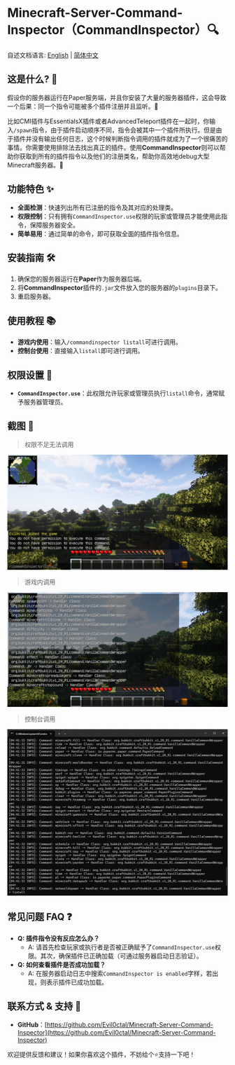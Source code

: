 # Minecraft-Server-Command-Inspector（CommandInspector）🔍

自述文档语言: [English](./README.md) | [简体中文](./README-CN.md)

## 这是什么? 🤔

假设你的服务器运行在Paper服务端，并且你安装了大量的服务器插件，这会导致一个后果：同一个指令可能被多个插件注册并且监听。🤹

比如CMI插件与EssentialsX插件或者AdvancedTeleport插件在一起时，你输入`/spawn`指令，由于插件启动顺序不同，指令会被其中一个插件所执行。但是由于插件并没有输出任何日志，这个时候判断指令调用的插件就成为了一个很痛苦的事情。你需要使用排除法去找出真正的插件。使用**CommandInspector**则可以帮助你获取到所有的插件指令以及他们的注册类名，帮助你高效地debug大型Minecraft服务器。🚀

## 功能特色 ✨

* **全面检测**：快速列出所有已注册的指令及其对应的处理类。
* **权限控制**：只有拥有`CommandInspector.use`权限的玩家或管理员才能使用此指令，保障服务器安全。
* **简单易用**：通过简单的命令，即可获取全面的插件指令信息。

## 安装指南 🛠️

1. 确保您的服务器运行在**Paper**作为服务器后端。
2. 将**CommandInspector**插件的`.jar`文件放入您的服务器的`plugins`目录下。
3. 重启服务器。

## 使用教程 📚

* **游戏内使用**：输入`/commandinspector listall`可进行调用。
* **控制台使用**：直接输入`listall`即可进行调用。

## 权限设置 🔐

* **`CommandInspector.use`**：此权限允许玩家或管理员执行`listall`命令，通常赋予服务器管理员。

## 截图 📸

> 权限不足无法调用

![](https://github.com/Evil0ctal/Minecraft-Server-Command-Inspector/blob/master/screenshot/2024-02-17_04-39-31.png?raw=true)

> 游戏内调用

![](https://github.com/Evil0ctal/Minecraft-Server-Command-Inspector/blob/master/screenshot/2024-02-17_04-40-55.png?raw=true)

> 控制台调用

![](https://github.com/Evil0ctal/Minecraft-Server-Command-Inspector/blob/master/screenshot/2024-02-17_04-42-00.png?raw=true)

## 常见问题 FAQ ❓

* **Q: 插件指令没有反应怎么办？**
  * A: 请首先检查玩家或执行者是否被正确赋予了`CommandInspector.use`权限。其次，确保插件已正确加载（可通过服务器启动日志验证）。
* **Q: 如何查看插件是否成功加载？**
  * A: 在服务器启动日志中搜索`CommandInspector is enabled`字样，若出现，则表示插件已成功加载。

## 联系方式 & 支持 📢

* **GitHub**：[https://github.com/Evil0ctal/Minecraft-Server-Command-Inspector](https://github.com/Evil0ctal/Minecraft-Server-Command-Inspector)

欢迎提供反馈和建议！如果你喜欢这个插件，不妨给个⭐️支持一下吧！
